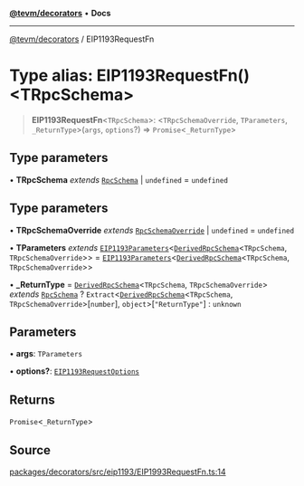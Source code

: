 [**@tevm/decorators**](../README.md) • **Docs**

***

[@tevm/decorators](../globals.md) / EIP1193RequestFn

# Type alias: EIP1193RequestFn()\<TRpcSchema\>

> **EIP1193RequestFn**\<`TRpcSchema`\>: \<`TRpcSchemaOverride`, `TParameters`, `_ReturnType`\>(`args`, `options`?) => `Promise`\<`_ReturnType`\>

## Type parameters

• **TRpcSchema** *extends* [`RpcSchema`](RpcSchema.md) \| `undefined` = `undefined`

## Type parameters

• **TRpcSchemaOverride** *extends* [`RpcSchemaOverride`](RpcSchemaOverride.md) \| `undefined` = `undefined`

• **TParameters** *extends* [`EIP1193Parameters`](EIP1193Parameters.md)\<[`DerivedRpcSchema`](DerivedRpcSchema.md)\<`TRpcSchema`, `TRpcSchemaOverride`\>\> = [`EIP1193Parameters`](EIP1193Parameters.md)\<[`DerivedRpcSchema`](DerivedRpcSchema.md)\<`TRpcSchema`, `TRpcSchemaOverride`\>\>

• **_ReturnType** = [`DerivedRpcSchema`](DerivedRpcSchema.md)\<`TRpcSchema`, `TRpcSchemaOverride`\> *extends* [`RpcSchema`](RpcSchema.md) ? `Extract`\<[`DerivedRpcSchema`](DerivedRpcSchema.md)\<`TRpcSchema`, `TRpcSchemaOverride`\>\[`number`\], `object`\>\[`"ReturnType"`\] : `unknown`

## Parameters

• **args**: `TParameters`

• **options?**: [`EIP1193RequestOptions`](EIP1193RequestOptions.md)

## Returns

`Promise`\<`_ReturnType`\>

## Source

[packages/decorators/src/eip1193/EIP1993RequestFn.ts:14](https://github.com/evmts/tevm-monorepo/blob/main/packages/decorators/src/eip1193/EIP1993RequestFn.ts#L14)
